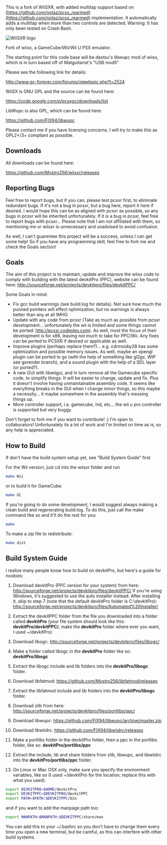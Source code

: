This is a fork of WiiSXR, with added multitap support based on [https://github.com/notaz/pcsx_rearmed](https://github.com/notaz/pcsx_rearmed) implementation. It automatically adds a multitap when more than two controls are detected.
Warning: It has only been tested on Crash Bash.

![WiiSXR logo](./logo.png)

Fork of wiisx, a GameCube/Wii/Wii U PSX emulator.

The starting point for this code base will be daxtsu's libwupc mod of wiisx, which is in turn based off of Matguitarist's "USB mod5"

Please see the following link for details:

http://www.gc-forever.com/forums/viewtopic.php?t=2524

WiiSX is GNU GPL and the source can be found here:

https://code.google.com/p/pcsxgc/downloads/list

LibWupc is also GPL, which can be found here:

https://github.com/FIX94/libwupc

Please contact me if you have licensing concerns. I will try to make this as GPL2+/3+ compliant as possible.

## Downloads

All downloads can be found here:

https://github.com/Mystro256/wiisxr/releases

## Reporting Bugs

Feel free to report bugs, but if you can, please test pcsxr first, to eliminate redundant bugs. If it's not a bug in pcsxr, but a bug here, report it here if desired. I would hope this can be as aligned with pcsxr as possible, so any bugs in pcsxr will be inherited unfortunately. If it is a bug in pcsxr, feel free to report bugs with pcsxr... Please note that I am not affiliated with them, so mentioning me or wiisxr is unnecessary and unadvised to avoid confusion.

As well, I can't guarentee this project will be a success, unless I can get some help! So if you have any programming skill, feel free to fork me and check the Goals section!

## Goals

The aim of this project is to maintain, update and improve the wiisx code to comply with building with the latest devkitPro (PPC), website can be found here:
http://sourceforge.net/projects/devkitpro/files/devkitPPC/

Some Goals in mind:

- Fix gcc build warnings (see build.log for details). Not sure how much the punned pointers will effect optimization, but no warnings is always better than any at all IMHO.
- Update with any code from pcsxr (Take as much as possible from pcsxr development... unfortunately the wii is limited and some things cannot be ported: http://pcsxr.codeplex.com). As well, most the focus of their development is for x86, leaving not much to take for PPC/Wii. Any fixes can be ported to PCSXR if desired or applicable as well.
- Improve plugins (perhaps replace them?)... e.g. cdrmooby28 has some optimization and possible memory issues. As well, maybe an opengl plugin can be ported to gx (with the help of something like gl2gx, WIP see gxrender branch), and a sound plugin with the help of a SDL layer (or ported?).
- A new GUI with libwiigui, and in turn remove all the Gamecube specific code, to simplify things. It will be easier to change, update and fix. Plus it doesn't involve having unmaintainable assembly code. It seems like everything breaks in the GUI when I change minor things, so this maybe a necessity... it maybe somewhere in the assembly that's messing things up.
- More controller support, i.e. gamecube, hid, etc... the wii u pro controller is supported but very buggy.

Don't forget to fork me if you want to contribute! :)
I'm open to collaborators!
Unfortunately its a lot of work and I'm limited on time as is, so any help is appreciated.

## How to Build

If don't have the build system setup yet, see "Build System Guide" first

For the Wii version, just cd into the wiisxr folder and run

```bash
make Wii
```

or to build it for GameCube:

```bash
make GC
```

If you're going to do some development, I would suggest always making a clean build and regenerating build.log.
To do this, just call the make command like so and it'll do the rest for you:

```bash
make
```

To make a zip file to redistribute:

```bash
make dist
```

## Build System Guide
    
I realize many people know how to build on devkitPro, but here's a guide for noobies:

1. Download devkitPro (PPC version for your system) from here: http://sourceforge.net/projects/devkitpro/files/devkitPPC/
If you're using Windows, it's suggested to use the auto installer instead. After installing it, skip to step 7 (note that the default devkitPro folder is C:\devkitPro):
http://sourceforge.net/projects/devkitpro/files/Automated%20Installer/

2. Extract the devkitPPC folder from the file you downloaded into a folder called **devkitPro** (your file system should look like this: **devkitPro/devkitPPC/**, make the **devkitPro** folder where ever you want, I used ~/devkitPro)

3. Download libogc: http://sourceforge.net/projects/devkitpro/files/libogc/

4. Make a folder called libogc in the **devkitPro** folder like so: **devkitPro/libogc**

5. Extract the libogc include and lib folders into the **devkitPro/libogc** folder.

6. Download libfatmod: https://github.com/Mystro256/libfatmod/releases

7. Extract the libfatmod include and lib folders into the **devkitPro/libogc** folder.

9. Download zlib from here: http://sourceforge.net/projects/devkitpro/files/portlibs/ppc/

10. Download libwupc: https://github.com/FIX94/libwupc/archive/master.zip

11. Download libwiidrc: https://github.com/FIX94/libwiidrc/releases

12. Make a portlibs folder in the devkitPro folder, then a ppc in the portlibs folder, like so: **devkitPro/portlibs/ppc**

13. Extract the include, lib and share folders from zlib, libwupc, and libwiidrc into the **devkitPro/portlibs/ppc** folder.

14. On Linux or Mac OSX only, make sure you specify the environment variables, like so (I used ~/devkitPro for the location; replace this with what you used):

```bash
export DEVKITPRO=$HOME/devkitPro
export DEVKITPPC=$DEVKITPRO/devkitPPC
export PATH=$PATH:$DEVKITPPC/bin
```

and if you want to add the manpage path too:

```bash
export MANPATH=$MANPATH:$DEVKITPPC/share/man
```

You can add this to your ~/.bashrc so you don't have to change them every time you open a new terminal, but be careful, as this can interfere with other build systems.
